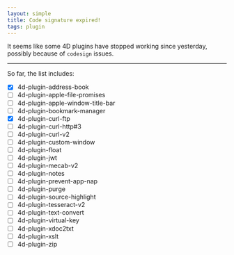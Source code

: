 ```yaml
---
layout: simple
title: Code signature expired!
tags: plugin  
---
```


It seems like some 4D plugins have stopped working since yesterday, possibly because of ``codesign`` issues.

<!--more-->

---

So far, the list includes:

- [x] 4d-plugin-address-book 
- [ ] 4d-plugin-apple-file-promises   
- [ ] 4d-plugin-apple-window-title-bar  
- [ ] 4d-plugin-bookmark-manager  
- [x] 4d-plugin-curl-ftp  
- [ ] 4d-plugin-curl-http#3
- [ ] 4d-plugin-curl-v2  
- [ ] 4d-plugin-custom-window  
- [ ] 4d-plugin-float  
- [ ] 4d-plugin-jwt  
- [ ] 4d-plugin-mecab-v2  
- [ ] 4d-plugin-notes  
- [ ] 4d-plugin-prevent-app-nap  
- [ ] 4d-plugin-purge  
- [ ] 4d-plugin-source-highlight  
- [ ] 4d-plugin-tesseract-v2  
- [ ] 4d-plugin-text-convert  
- [ ] 4d-plugin-virtual-key  
- [ ] 4d-plugin-xdoc2txt  
- [ ] 4d-plugin-xslt  
- [ ] 4d-plugin-zip  
